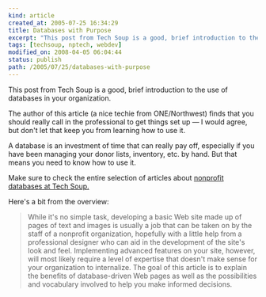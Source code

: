 ```yaml
---
kind: article
created_at: 2005-07-25 16:34:29
title: Databases with Purpose
excerpt: "This post from Tech Soup is a good, brief introduction to the use of databases in your organization."
tags: [techsoup, nptech, webdev]
modified_on: 2008-04-05 06:04:44
status: publish 
path: /2005/07/25/databases-with-purpose
---
```


This post from Tech Soup is a good, brief introduction to the use of databases in your organization.
 
The author of this article (a nice techie from ONE/Northwest) finds that you should really call in the professional to get things set up &mdash; I would agree, but don't let that keep you from learning how to use it.

A database is an investment of time that can really pay off, especially if you have been managing your donor lists, inventory, etc. by hand. But that means you need to know how to use it. 

Make sure to check the entire selection of articles about <a href="http://www.techsoup.org/howto/articles.cfm?topicid=6&topic=Databases&cg=nav&sg=database">nonprofit databases at Tech Soup. </a>

Here's a bit from the overview: <blockquote class="large">While it's no simple task, developing a basic Web site made up of pages of text and images is usually a job that can be taken on by the staff of a nonprofit organization, hopefully with a little help from a professional designer who can aid in the development of the site's look and feel. Implementing advanced features on your site, however, will most likely require a level of expertise that doesn't make sense for your organization to internalize. The goal of this article is to explain the benefits of database-driven Web pages as well as the possibilities and vocabulary involved to help you make informed decisions.</blockquote>
